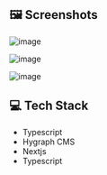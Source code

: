 ## 🖼️ Screenshots

![image](https://github.com/ankitbourasi0/Open-Source-Free-Resources-Web-App/assets/34002165/49261748-78ec-4c67-a02a-067918c598b9)

![image](https://github.com/ankitbourasi0/Open-Source-Free-Resources-Web-App/assets/34002165/7e53d914-e046-4812-aaf3-b8e17423306f)

![image](https://github.com/ankitbourasi0/Open-Source-Free-Resources-Web-App/assets/34002165/6b395de9-0967-4a2d-95c0-a8ae6bbc818e)


## 💻 Tech Stack
* Typescript
* Hygraph CMS
* Nextjs
* Typescript



